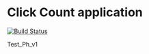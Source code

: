 # Click Count application

[![Build Status](https://travis-ci.org/xebia-france/click-count.svg)](https://travis-ci.org/xebia-france/click-count)

Test_Ph_v1
